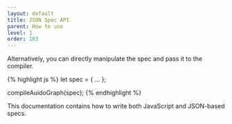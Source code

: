 ```yaml
---
layout: default
title: JSON Spec API
parent: How to use
level: 1
order: 103
---
```


Alternatively, you can directly manipulate the spec and pass it to the compiler.

{% highlight js %}
let spec = {
  ...
};

compileAuidoGraph(spec);
{% endhighlight %}

This documentation contains how to write both JavaScript and JSON-based specs.